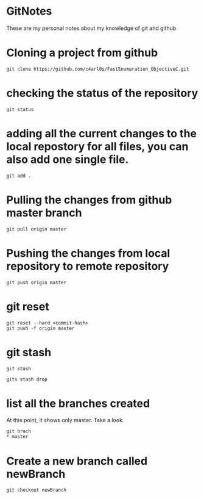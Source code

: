 # GitNotes

These are my personal notes about my knowledge of git and github

# Cloning a project from github

``` console
git clone https://github.com/c4arl0s/FastEnumeration_ObjectiveC.git
```
# checking the status of the repository

``` console
git status
```

# adding all the current changes to the local repostory for all files, you can also add one single file.

``` console
git add .
```

# Pulling the changes from github master branch

``` console
git pull origin master
```

# Pushing the changes from local repository to remote repository

``` console
git push origin master
```

# git reset

``` console
git reset --hard <commit-hash>
git push -f origin master
```

# git stash

``` console
git stash
```

``` console
gits stash drop
```

# list all the branches created

At this point, it shows only master. Take a look.

``` console
git brach
* master
```

# Create a new branch called newBranch

``` console
git checkout newBranch
```





